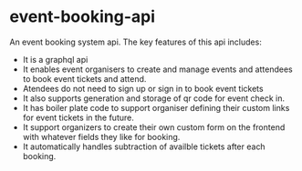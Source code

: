 # event-booking-api

An event booking system api. 
The key features of this api includes:

- It is a graphql api
- It enables event organisers to create and manage events and attendees to book event tickets and attend.
- Atendees do not need to sign up or sign in to book event tickets
- It also supports generation and storage of qr code for event check in.
- It has boiler plate code to support organiser defining their custom links for event tickets in the future.
- It support organizers to create their own custom form on the frontend with whatever fields they like for booking.
- It automatically handles subtraction of availble tickets after each booking.